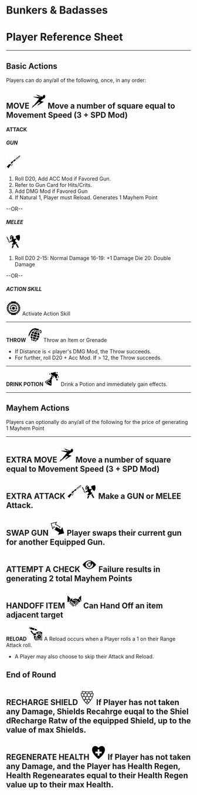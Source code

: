 # Bunkers & Badasses
# Player Reference Sheet
---
## Basic Actions
Players can do any/all of the following, once, in any order:

**MOVE** 
![](./icons/sprint_resize.png)
Move a number of square equal to Movement Speed (3 + SPD Mod) 
---


**ATTACK**

##### GUN
![](./icons/winchester-rifle_resize.png)
1. Roll D20, Add ACC Mod if Favored Gun.
2. Refer to Gun Card for Hits/Crits.
3. Add DMG Mod if Favored Gun
4. If Natural 1, Player must Reload. Generates 1 Mayhem Point

 --OR--
 
##### MELEE
![](./icons/swordwoman_resize.png)
1. Roll D20
	2-15: Normal Damage
	16-19: +1 Damage Die
	20: Double Damage


--OR--

##### ACTION SKILL 
![](./icons/abstract-083_resize.png)
Activate Action Skill

---
**THROW**
![](./icons/grenade_resize.png)
Throw an Item or Grenade

* If Distance is < player's DMG Mod, the Throw succeeds.
* For further, roll D20 + Acc Mod. If > 12, the Throw succeeds.

---
**DRINK POTION**
![](./icons/fizzing-flask_resize.png)
Drink a Potion and immediately gain effects.

---


## Mayhem Actions

Players can optionally do any/all of the following for the price of generating 1 Mayhem Point


---
**EXTRA MOVE** 
![](./icons/sprint_resize.png)
Move a number of square equal to Movement Speed (3 + SPD Mod) 
---

**EXTRA ATTACK**
![](./icons/winchester-rifle_resize.png)![](./icons/swordwoman_resize.png)
Make a **GUN** or **MELEE** Attack.
---

**SWAP GUN**
![](./icons/back-forth_resize.png)
Player swaps their current gun for another Equipped Gun.
---

**ATTEMPT A CHECK**
![](./icons/eye-target_resize.png)
Failure results in generating 2 total Mayhem Points
---

**HANDOFF ITEM**
![](./icons/shaking-hands_resize.png)
Can Hand Off an item adjacent target
---

**RELOAD**
![](./icons/reload-gun-barrel_resize.png)
A Reload occurs when a Player rolls a 1 on their Range Attack roll. 
- A Player may also choose to skip their Attack and Reload.




## End of Round
**RECHARGE SHIELD**
![](./icons/shieldcomb_resize.png)
If Player has not taken any Damage, Shields Recahrge euqal to the Shiel dRecharge Ratw of the equipped Shield, up to the value of max Shields.
---
**REGENERATE HEALTH**
![](./icons/heart-plus_resize.png)
If Player has not taken any Damage, and the Player has Health Regen, Health Regenearates equal to their Health Regen value up to their max Health.
---
